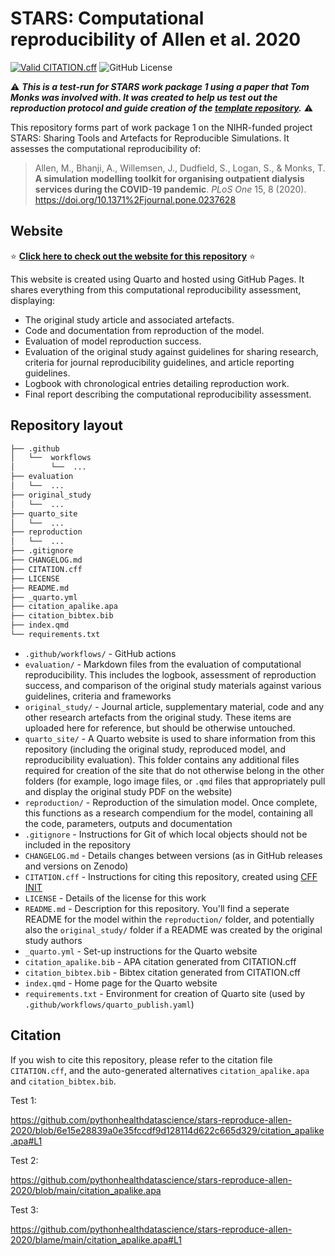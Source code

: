 # STARS: Computational reproducibility of Allen et al. 2020

<!-- Badges...
* Status badge indicating whether CITATION file is still valid via GitHub action
* License badge, so the license is display within the README -->
[![Valid CITATION.cff](https://github.com/pythonhealthdatascience/stars-reproduce-allen-2020/actions/workflows/cff_validation.yaml/badge.svg)](https://github.com/pythonhealthdatascience/stars-reproduce-allen-2020/actions/workflows/cff_validation.yaml)
![GitHub License](https://img.shields.io/github/license/pythonhealthdatascience/stars-reproduce-allen-2020)

⚠️ ***This is a test-run for STARS work package 1 using a paper that Tom Monks was involved with. It was created to help us test out the reproduction protocol and guide creation of the [template repository](https://github.com/pythonhealthdatascience/stars_reproduction_template).*** ⚠️

This repository forms part of work package 1 on the NIHR-funded project STARS: Sharing Tools and Artefacts for Reproducible Simulations. It assesses the computational reproducibility of:

> Allen, M., Bhanji, A., Willemsen, J., Dudfield, S., Logan, S., & Monks, T. **A simulation modelling toolkit for organising outpatient dialysis services during the COVID-19 pandemic**. *PLoS One* 15, 8 (2020). <https://doi.org/10.1371%2Fjournal.pone.0237628>

## Website

⭐ **[Click here to check out the website for this repository](https://pythonhealthdatascience.github.io/stars-reproduce-allen-2020/)** ⭐

This website is created using Quarto and hosted using GitHub Pages. It shares everything from this computational reproducibility assessment, displaying:
* The original study article and associated artefacts.
* Code and documentation from reproduction of the model.
* Evaluation of model reproduction success.
* Evaluation of the original study against guidelines for sharing research, criteria for journal reproducibility guidelines, and article reporting guidelines.
* Logbook with chronological entries detailing reproduction work.
* Final report describing the computational reproducibility assessment.

## Repository layout

```bash
├── .github
│   └──  workflows
│        └──  ...
├── evaluation
│   └──  ...
├── original_study
│   └──  ...
├── quarto_site
│   └──  ...
├── reproduction
│   └──  ...
├── .gitignore
├── CHANGELOG.md
├── CITATION.cff
├── LICENSE
├── README.md
├── _quarto.yml
├── citation_apalike.apa
├── citation_bibtex.bib
├── index.qmd
└── requirements.txt
```

* `.github/workflows/` - GitHub actions
* `evaluation/` - Markdown files from the evaluation of computational reproducibility. This includes the logbook, assessment of reproduction success, and comparison of the original study materials against various guidelines, criteria and frameworks
* `original_study/` - Journal article, supplementary material, code and any other research artefacts from the original study. These items are uploaded here for reference, but should be otherwise untouched.
* `quarto_site/` - A Quarto website is used to share information from this repository (including the original study, reproduced model, and reproducibility evaluation). This folder contains any additional files required for creation of the site that do not otherwise belong in the other folders (for example, logo image files, or `.qmd` files that appropriately pull and display the original study PDF on the website)
* `reproduction/` - Reproduction of the simulation model. Once complete, this functions as a research compendium for the model, containing all the code, parameters, outputs and documentation
* `.gitignore` - Instructions for Git of which local objects should not be included in the repository
* `CHANGELOG.md` - Details changes between versions (as in GitHub releases and versions on Zenodo)
* `CITATION.cff` - Instructions for citing this repository, created using [CFF INIT](https://citation-file-format.github.io/)
* `LICENSE` - Details of the license for this work
* `README.md` - Description for this repository. You'll find a seperate README for the model within the `reproduction/` folder, and potentially also the `original_study/` folder if a README was created by the original study authors
* `_quarto.yml` - Set-up instructions for the Quarto website
* `citation_apalike.bib` - APA citation generated from CITATION.cff
* `citation_bibtex.bib` - Bibtex citation generated from CITATION.cff
* `index.qmd` - Home page for the Quarto website
* `requirements.txt` - Environment for creation of Quarto site (used by `.github/workflows/quarto_publish.yaml`)

## Citation

If you wish to cite this repository, please refer to the citation file `CITATION.cff`, and the auto-generated alternatives `citation_apalike.apa` and `citation_bibtex.bib`.

Test 1:

https://github.com/pythonhealthdatascience/stars-reproduce-allen-2020/blob/6e15e28839a0e35fccdf9d128114d622c665d329/citation_apalike.apa#L1

Test 2:

https://github.com/pythonhealthdatascience/stars-reproduce-allen-2020/blob/main/citation_apalike.apa

Test 3:

https://github.com/pythonhealthdatascience/stars-reproduce-allen-2020/blame/main/citation_apalike.apa#L1